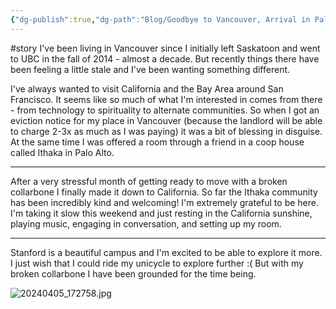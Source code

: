 ```yaml
---
{"dg-publish":true,"dg-path":"Blog/Goodbye to Vancouver, Arrival in Palo Alto.md","permalink":"/blog/goodbye-to-vancouver-arrival-in-palo-alto/"}
---
```


#story
I've been living in Vancouver since I initially left Saskatoon and went to UBC in the fall of 2014 - almost a decade. But recently things there have been feeling a little stale and I've been wanting something different. 

I've always wanted to visit California and the Bay Area around San Francisco. It seems like so much of what I'm interested in comes from there - from technology to spirituality to alternate communities. So when I got an eviction notice for my place in Vancouver (because the landlord will be able to charge 2-3x as much as I was paying) it was a bit of blessing in disguise. At the same time I was offered a room through a friend in a coop house called Ithaka in Palo Alto. 

---

After a very stressful month of getting ready to move with a broken collarbone I finally made it down to California. So far the Ithaka community has been incredibly kind and welcoming! I'm extremely grateful to be here. 
I'm taking it slow this weekend and just resting in the California sunshine, playing music, engaging in conversation, and setting up my room. 

---
Stanford is a beautiful campus and I'm excited to be able to explore it more. I just wish that I could ride my unicycle to explore further :( But with my broken collarbone I have been grounded for the time being. 


![20240405_172758.jpg](/img/user/Attachments/20240405_172758.jpg)